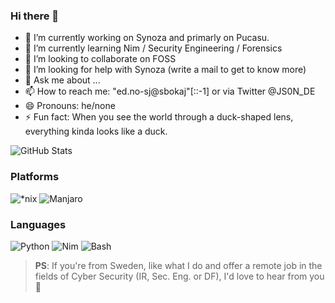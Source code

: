 ### Hi there 👋

- 🔭 I’m currently working on Synoza and primarly on Pucasu.
- 🌱 I’m currently learning Nim / Security Engineering / Forensics
- 👯 I’m looking to collaborate on FOSS
- 🤔 I’m looking for help with Synoza (write a mail to get to know more)
- 💬 Ask me about ...
- 📫 How to reach me: "ed.no-sj@sbokaj"[::-1] or via Twitter @JS0N_DE
- 😄 Pronouns: he/none
- ⚡ Fun fact: When you see the world through a duck-shaped lens, everything kinda looks like a duck.

![GitHub Stats](https://github-readme-stats.vercel.app/api?username=js-on&show_icons=True&theme=github_dark)

### Platforms
![*nix](https://img.shields.io/static/v1?style=for-the-badge&message=*nix&color=2577b1&logo=linux&logoColor=ffffff&label=)
![Manjaro](https://img.shields.io/static/v1?style=for-the-badge&message=Manjaro&color=222222&logo=Manjaro&logoColor=35BF5C&label=)

### Languages
![Python](https://img.shields.io/static/v1?style=for-the-badge&message=Python&color=3776AB&logo=Python&logoColor=FFFFFF&label=)
![Nim](https://img.shields.io/static/v1?style=for-the-badge&message=Nim&color=ffe953&logo=Nim&logoColor=000000&label=)
![Bash](https://img.shields.io/static/v1?style=for-the-badge&message=bash&color=2577b1&logo=shell&logoColor=ffffff&label=)

> **PS**: If you're from Sweden, like what I do and offer a remote job in the fields of Cyber Security (IR, Sec. Eng. or DF), I'd love to hear from you 💙
